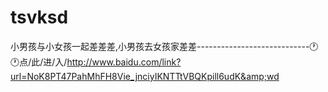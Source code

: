 # tsvksd
小男孩与小女孩一起差差差,小男孩去女孩家差差----------------------------🕐🕐点/此/进/入/http://www.baidu.com/link?url=NoK8PT47PahMhFH8Vie_jnciyIKNTTtVBQKpill6udK&amp;wd
